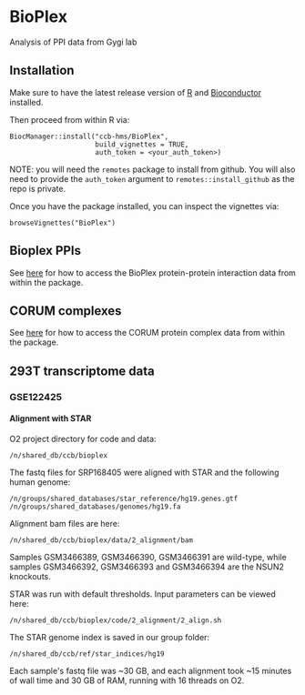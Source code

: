 # BioPlex
Analysis of PPI data from Gygi lab

## Installation

Make sure to have the latest release version of 
[R](https://cran.r-project.org/) and 
[Bioconductor](https://bioconductor.org/install/) installed.

Then proceed from within R via:

```
BiocManager::install("ccb-hms/BioPlex", 
                     build_vignettes = TRUE,
                     auth_token = <your_auth_token>)
```

NOTE: you will need the `remotes` package to install from github. 
You will also need to provide the `auth_token` argument to 
`remotes::install_github` as the repo is private.        

Once you have the package installed, you can inspect the vignettes via:

```
browseVignettes("BioPlex")
```

## Bioplex PPIs

See [here](https://github.com/ccb-hms/BioPlex/blob/1eb7c039045a6d710bde7c8017cccedb98d5e9b5/vignettes/BioPlex.Rmd#L29) for how to access the BioPlex protein-protein interaction data from within the package.

## CORUM complexes

See [here](https://github.com/ccb-hms/BioPlex/blob/0ca36e34957a4e7b0d34ee66915e5f4e5989cee4/vignettes/BioPlex.Rmd#L16) for how to access the CORUM protein complex data from within the package.

## 293T transcriptome data

### GSE122425 

#### Alignment with STAR

O2 project directory for code and data:

`/n/shared_db/ccb/bioplex`

The fastq files for SRP168405 were aligned with STAR and the following human genome:

`/n/groups/shared_databases/star_reference/hg19.genes.gtf
/n/groups/shared_databases/genomes/hg19.fa`

Alignment bam files are here: 

`/n/shared_db/ccb/bioplex/data/2_alignment/bam`

Samples GSM3466389, GSM3466390, GSM3466391 are wild-type, while samples GSM3466392, GSM3466393 and GSM3466394 are the NSUN2 knockouts.

STAR was run with default thresholds. Input parameters can be viewed here: 

`/n/shared_db/ccb/bioplex/code/2_alignment/2_align.sh`

The STAR genome index is saved in our group folder: 

`/n/shared_db/ccb/ref/star_indices/hg19`

Each sample's fastq file was ~30 GB, and each alignment took ~15 minutes of wall time and 30 GB of RAM, running with 16 threads on O2.

